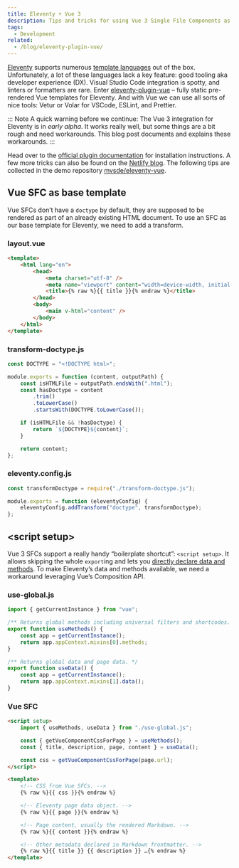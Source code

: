 ```yaml
---
title: Eleventy + Vue 3
description: Tips and tricks for using Vue 3 Single File Components as templates for Eleventy.
tags:
  - Development
related:
  - /blog/eleventy-plugin-vue/
---
```


[Eleventy](https://www.11ty.dev/) supports numerous [template languages](https://www.11ty.dev/docs/languages/) out of the box. Unfortunately, a lot of these languages lack a key feature: good tooling aka developer experience (DX). Visual Studio Code integration is spotty, and linters or formatters are rare. Enter [eleventy-plugin-vue](https://github.com/11ty/eleventy-plugin-vue) – fully static pre-rendered Vue templates for Eleventy. And with Vue we can use all sorts of nice tools: Vetur or Volar for VSCode, ESLint, and Prettier.

::: Note
A quick warning before we continue: The Vue 3 integration for Eleventy is in _early alpha_. It works really well, but some things are a bit rough and need workarounds. This blog post documents and explains these workarounds.
:::

Head over to the [official plugin documentation](https://github.com/11ty/eleventy-plugin-vue#readme) for installation instructions. A few more tricks can also be found on the [Netlify blog](https://www.netlify.com/blog/2020/09/18/eleventy-and-vue-a-match-made-to-power-netlify.com/). The following tips are collected in the demo repository [mvsde/eleventy-vue](https://github.com/mvsde/eleventy-vue).

## Vue SFC as base template

Vue SFCs don’t have a `doctype` by default, they are supposed to be rendered as part of an already existing HTML document. To use an SFC as our base template for Eleventy, we need to add a transform.

### layout.vue

```html
<template>
	<html lang="en">
		<head>
			<meta charset="utf-8" />
			<meta name="viewport" content="width=device-width, initial-scale=1.0" />
			<title>{% raw %}{{ title }}{% endraw %}</title>
		</head>
		<body>
			<main v-html="content" />
		</body>
	</html>
</template>
```

### transform-doctype.js

```js
const DOCTYPE = "<!DOCTYPE html>";

module.exports = function (content, outputPath) {
	const isHTMLFile = outputPath.endsWith(".html");
	const hasDoctype = content
		.trim()
		.toLowerCase()
		.startsWith(DOCTYPE.toLowerCase());

	if (isHTMLFile && !hasDoctype) {
		return `${DOCTYPE}${content}`;
	}

	return content;
};
```

### eleventy.config.js

```js
const transformDoctype = require("./transform-doctype.js");

module.exports = function (eleventyConfig) {
	eleventyConfig.addTransform("doctype", transformDoctype);
};
```

## \<script setup>

Vue 3 SFCs support a really handy “boilerplate shortcut”: `<script setup>`. It allows skipping the whole `export`ing and lets you [directly declare data and methods](https://vuejs.org/api/sfc-script-setup.html#script-setup). To make Eleventy’s data and methods available, we need a workaround leveraging Vue’s Composition API.

### use-global.js

```js
import { getCurrentInstance } from "vue";

/** Returns global methods including universal filters and shortcodes. */
export function useMethods() {
	const app = getCurrentInstance();
	return app.appContext.mixins[0].methods;
}

/** Returns global data and page data. */
export function useData() {
	const app = getCurrentInstance();
	return app.appContext.mixins[1].data();
}
```

### Vue SFC

```html
<script setup>
	import { useMethods, useData } from "./use-global.js";

	const { getVueComponentCssForPage } = useMethods();
	const { title, description, page, content } = useData();

	const css = getVueComponentCssForPage(page.url);
</script>

<template>
	<!-- CSS from Vue SFCs. -->
	{% raw %}{{ css }}{% endraw %}

	<!-- Eleventy page data object. -->
	{% raw %}{{ page }}{% endraw %}

	<!-- Page content, usually the rendered Markdown. -->
	{% raw %}{{ content }}{% endraw %}

	<!-- Other metadata declared in Markdown frontmatter. -->
	{% raw %}{{ title }} {{ description }} …{% endraw %}
</template>
```
